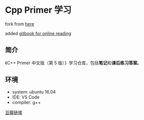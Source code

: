 # Cpp Primer 学习

fork from [here](https://github.com/applenob/Cpp_Primer_Practice)

added [gitbook for online reading](https://fb-941219.gitbook.io/cpp_primer_practice/)

## 简介

《C++ Primer 中文版（第 5 版）》学习仓库，包括**笔记**和**课后练习答案**。

## 环境

- system: ubuntu 16.04
- IDE: VS Code
- compiler: g++

[豆瓣链接](https://book.douban.com/subject/25708312/)


